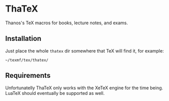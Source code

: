 # ThaTeX

Thanos's TeX macros for books, lecture notes, and exams.

## Installation

Just place the whole `thatex` dir somewhere that TeX will find it, for example:

    ~/texmf/tex/thatex/

## Requirements

Unfortunatelly ThaTeX only works with the XeTeX engine for the time being.
LuaTeX should eventually be supported as well.

